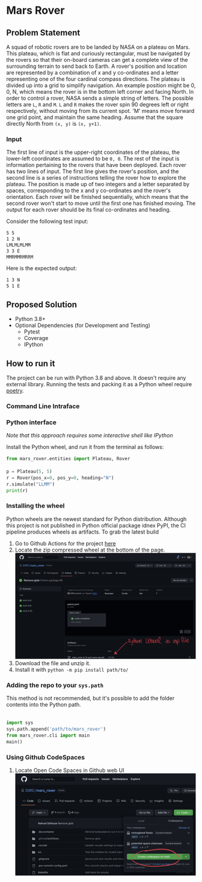 # Mars Rover

## Problem Statement

A squad of robotic rovers are to be landed by NASA on a plateau on Mars. This
plateau, which is flat and curiously rectangular, must be navigated by the
rovers so that their on-board cameras can get a complete view of the surrounding
terrain to send back to Earth. A rover's position and location are represented
by a combination of x and y co-ordinates and a letter representing one of the
four cardinal compass directions. The plateau is divided up into a grid to
simplify navigation. An example position might be 0, 0, N, which means the rover
is in the bottom left corner and facing North. In order to control a rover, NASA
sends a simple string of letters. The possible letters are `L`, `R` and `M`. `L`
and `R` makes the rover spin 90 degrees left or right respectively, without
moving from its current spot. 'M' means move forward one grid point, and
maintain the same heading. Assume that the square directly North from `(x, y)`
is `(x, y+1)`.

### Input

The first line of input is the upper-right coordinates of the plateau, the
lower-left coordinates are assumed to be `0, 0`. The rest of the input is
information pertaining to the rovers that have been deployed. Each rover has two
lines of input. The first line gives the rover's position, and the second line
is a series of instructions telling the rover how to explore the plateau. The
position is made up of two integers and a letter separated by spaces,
corresponding to the x and y co-ordinates and the rover's orientation. Each
rover will be finished sequentially, which means that the second rover won't
start to move until the first one has finished moving. The output for each rover
should be its final co-ordinates and heading.

Consider the following test input:

```text
5 5
1 2 N
LMLMLMLMM
3 3 E
MMRMMRMRRM
```

Here is the expected output:

```text
1 3 N
5 1 E
```

## Proposed Solution

* Python 3.8+
* Optional Dependencies (for Development and Testing)
  * Pytest 
  * Coverage
  * IPython

## How to run it

The project can be run with Python 3.8 and above. It doesn't require any external library.
Running the tests and packing it as a Python wheel require [poetry](https://python-poetry.org).

### Command Line Intraface

### Python interface

*Note that this approach requires some interactive shell like IPython*

Install the Python wheel, and run it from the terminal as follows:

```python
from mars_rover.entities import Plateau, Rover

p = Plateau(5, 5)
r = Rover(pos_x=0, pos_y=0, heading="N")
r.simulate("LLMM")
print(r)

```
### Installing the wheel 

Python wheels are the newest standard for Python distribution. Although this 
project is not published in Python official package idnex PyPI, the CI pipeline
produces wheels as artifacts. To grab the latest build

1. Go to Github Actions for the project [here](here)
2. Locate the zip compressed wheel at the bottom of the page.
    ![img](./docs/img/download_artifact.png)
3. Download the file and unzip it.
4. Install it with `python -m pip install path/to/`

### Adding the repo to your `sys.path`

This method is not recommended, but it's possible to add the folder contents
into the Python path.

```python

import sys
sys.path.append('path/to/mars_rover')
from mars_rover.cli import main
main()
```

### Using Github CodeSpaces

1. Locate Open Code Spaces in Github web UI
    ![Code Spaces](./docs/img/open_codespaces.png)